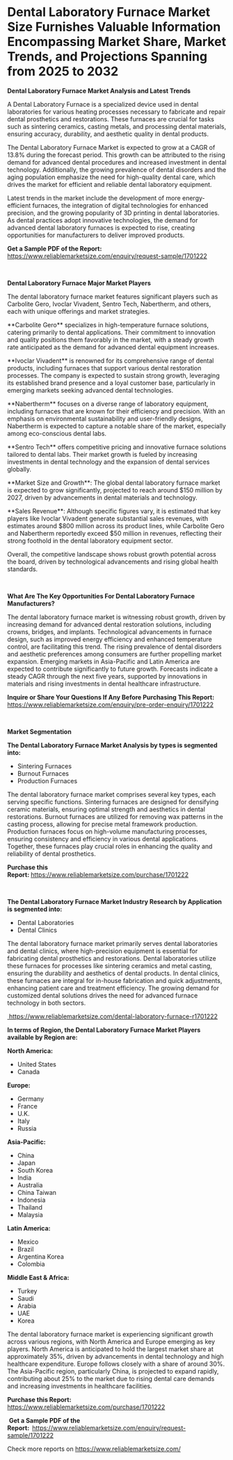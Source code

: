 <p><h1>Dental Laboratory Furnace Market Size Furnishes Valuable Information Encompassing Market Share, Market Trends, and Projections Spanning from 2025 to 2032</h1></p><p><strong>Dental Laboratory Furnace Market Analysis and Latest Trends</strong></p>
<p><p>A Dental Laboratory Furnace is a specialized device used in dental laboratories for various heating processes necessary to fabricate and repair dental prosthetics and restorations. These furnaces are crucial for tasks such as sintering ceramics, casting metals, and processing dental materials, ensuring accuracy, durability, and aesthetic quality in dental products.</p><p>The Dental Laboratory Furnace Market is expected to grow at a CAGR of 13.8% during the forecast period. This growth can be attributed to the rising demand for advanced dental procedures and increased investment in dental technology. Additionally, the growing prevalence of dental disorders and the aging population emphasize the need for high-quality dental care, which drives the market for efficient and reliable dental laboratory equipment.</p><p>Latest trends in the market include the development of more energy-efficient furnaces, the integration of digital technologies for enhanced precision, and the growing popularity of 3D printing in dental laboratories. As dental practices adopt innovative technologies, the demand for advanced dental laboratory furnaces is expected to rise, creating opportunities for manufacturers to deliver improved products.</p></p>
<p><strong>Get a Sample PDF of the Report:&nbsp;</strong> <a href="https://www.reliablemarketsize.com/enquiry/request-sample/1701222?utm_campaign=3029&utm_medium=2&utm_source=Github&utm_content=ia&utm_term=27032025&utm_id=dental-laboratory-furnace">https://www.reliablemarketsize.com/enquiry/request-sample/1701222</a></p>
<p>&nbsp;</p>
<p><strong>Dental Laboratory Furnace Major Market Players</strong></p>
<p><p>The dental laboratory furnace market features significant players such as Carbolite Gero, Ivoclar Vivadent, Sentro Tech, Nabertherm, and others, each with unique offerings and market strategies.</p><p>**Carbolite Gero** specializes in high-temperature furnace solutions, catering primarily to dental applications. Their commitment to innovation and quality positions them favorably in the market, with a steady growth rate anticipated as the demand for advanced dental equipment increases. </p><p>**Ivoclar Vivadent** is renowned for its comprehensive range of dental products, including furnaces that support various dental restoration processes. The company is expected to sustain strong growth, leveraging its established brand presence and a loyal customer base, particularly in emerging markets seeking advanced dental technologies.</p><p>**Nabertherm** focuses on a diverse range of laboratory equipment, including furnaces that are known for their efficiency and precision. With an emphasis on environmental sustainability and user-friendly designs, Nabertherm is expected to capture a notable share of the market, especially among eco-conscious dental labs.</p><p>**Sentro Tech** offers competitive pricing and innovative furnace solutions tailored to dental labs. Their market growth is fueled by increasing investments in dental technology and the expansion of dental services globally. </p><p>**Market Size and Growth**: The global dental laboratory furnace market is expected to grow significantly, projected to reach around $150 million by 2027, driven by advancements in dental materials and technology. </p><p>**Sales Revenue**: Although specific figures vary, it is estimated that key players like Ivoclar Vivadent generate substantial sales revenues, with estimates around $800 million across its product lines, while Carbolite Gero and Nabertherm reportedly exceed $50 million in revenues, reflecting their strong foothold in the dental laboratory equipment sector. </p><p>Overall, the competitive landscape shows robust growth potential across the board, driven by technological advancements and rising global health standards.</p></p>
<p>&nbsp;</p>
<p><strong>What Are The Key Opportunities For Dental Laboratory Furnace Manufacturers?</strong></p>
<p><p>The dental laboratory furnace market is witnessing robust growth, driven by increasing demand for advanced dental restoration solutions, including crowns, bridges, and implants. Technological advancements in furnace design, such as improved energy efficiency and enhanced temperature control, are facilitating this trend. The rising prevalence of dental disorders and aesthetic preferences among consumers are further propelling market expansion. Emerging markets in Asia-Pacific and Latin America are expected to contribute significantly to future growth. Forecasts indicate a steady CAGR through the next five years, supported by innovations in materials and rising investments in dental healthcare infrastructure.</p></p>
<p><strong>Inquire or Share Your Questions If Any Before Purchasing This Report:</strong> <a href="https://www.reliablemarketsize.com/enquiry/pre-order-enquiry/1701222?utm_campaign=3029&utm_medium=2&utm_source=Github&utm_content=ia&utm_term=27032025&utm_id=dental-laboratory-furnace">https://www.reliablemarketsize.com/enquiry/pre-order-enquiry/1701222</a></p>
<p>&nbsp;</p>
<p><strong>Market Segmentation</strong></p>
<p><strong>The Dental Laboratory Furnace Market Analysis by types is segmented into:</strong></p>
<p><ul><li>Sintering Furnaces</li><li>Burnout Furnaces</li><li>Production Furnaces</li></ul></p>
<p><p>The dental laboratory furnace market comprises several key types, each serving specific functions. Sintering furnaces are designed for densifying ceramic materials, ensuring optimal strength and aesthetics in dental restorations. Burnout furnaces are utilized for removing wax patterns in the casting process, allowing for precise metal framework production. Production furnaces focus on high-volume manufacturing processes, ensuring consistency and efficiency in various dental applications. Together, these furnaces play crucial roles in enhancing the quality and reliability of dental prosthetics.</p></p>
<p><strong>Purchase this Report:&nbsp;</strong><a href="https://www.reliablemarketsize.com/purchase/1701222?utm_campaign=3029&utm_medium=2&utm_source=Github&utm_content=ia&utm_term=27032025&utm_id=dental-laboratory-furnace">https://www.reliablemarketsize.com/purchase/1701222</a></p>
<p>&nbsp;</p>
<p><strong>The Dental Laboratory Furnace Market Industry Research by Application is segmented into:</strong></p>
<p><ul><li>Dental Laboratories</li><li>Dental Clinics</li></ul></p>
<p><p>The dental laboratory furnace market primarily serves dental laboratories and dental clinics, where high-precision equipment is essential for fabricating dental prosthetics and restorations. Dental laboratories utilize these furnaces for processes like sintering ceramics and metal casting, ensuring the durability and aesthetics of dental products. In dental clinics, these furnaces are integral for in-house fabrication and quick adjustments, enhancing patient care and treatment efficiency. The growing demand for customized dental solutions drives the need for advanced furnace technology in both sectors.</p></p>
<p><a href="https://www.reliablemarketsize.com/dental-laboratory-furnace-r1701222?utm_campaign=3029&utm_medium=2&utm_source=Github&utm_content=ia&utm_term=27032025&utm_id=dental-laboratory-furnace">&nbsp;https://www.reliablemarketsize.com/dental-laboratory-furnace-r1701222</a></p>
<p><strong>In terms of Region, the Dental Laboratory Furnace Market Players available by Region are:</strong></p>
<p>
    <p> <strong> North America: </strong>
        <ul>
            <li>United States</li>
            <li>Canada</li>
        </ul>
        </p> 
    <p> <strong> Europe: </strong>
        <ul>
            <li>Germany</li>
            <li>France</li>
            <li>U.K.</li>
            <li>Italy</li>
            <li>Russia</li>
        </ul>
        </p> 
    <p> <strong> Asia-Pacific: </strong>
        <ul>
            <li>China</li>
            <li>Japan</li>
            <li>South Korea</li>
            <li>India</li>
            <li>Australia</li>
            <li>China Taiwan</li>
            <li>Indonesia</li>
            <li>Thailand</li>
            <li>Malaysia</li>
        </ul>
        </p> 
    <p> <strong> Latin America: </strong>
        <ul>
            <li>Mexico</li>
            <li>Brazil</li>
            <li>Argentina Korea</li>
            <li>Colombia</li>
        </ul>
        </p> 
    <p> <strong> Middle East & Africa: </strong>
        <ul>
            <li>Turkey</li>
            <li>Saudi</li>
            <li>Arabia</li>
            <li>UAE</li>
            <li>Korea</li>
        </ul>
    </p>
    </p>
<p><p>The dental laboratory furnace market is experiencing significant growth across various regions, with North America and Europe emerging as key players. North America is anticipated to hold the largest market share at approximately 35%, driven by advancements in dental technology and high healthcare expenditure. Europe follows closely with a share of around 30%. The Asia-Pacific region, particularly China, is projected to expand rapidly, contributing about 25% to the market due to rising dental care demands and increasing investments in healthcare facilities.</p></p>
<p><strong>Purchase this Report: </strong><a href="https://www.reliablemarketsize.com/purchase/1701222?utm_campaign=3029&utm_medium=2&utm_source=Github&utm_content=ia&utm_term=27032025&utm_id=dental-laboratory-furnace">https://www.reliablemarketsize.com/purchase/1701222</a></p>
<p>&nbsp;<strong>Get a Sample PDF of the Report:&nbsp;&nbsp;</strong><a href="https://www.reliablemarketsize.com/enquiry/request-sample/1701222?utm_campaign=3029&utm_medium=2&utm_source=Github&utm_content=ia&utm_term=27032025&utm_id=dental-laboratory-furnace">https://www.reliablemarketsize.com/enquiry/request-sample/1701222</a></p>
<p><strong></strong></p>
<p>Check more reports on <a href="https://www.reliablemarketsize.com/?utm_campaign=3029&utm_medium=2&utm_source=Github&utm_content=ia&utm_term=27032025&utm_id=dental-laboratory-furnace">https://www.reliablemarketsize.com/</a></p>